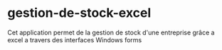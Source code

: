 # gestion-de-stock-excel
Cet application permet de la gestion de stock d'une entreprise grâce a excel a travers des interfaces Windows forms
